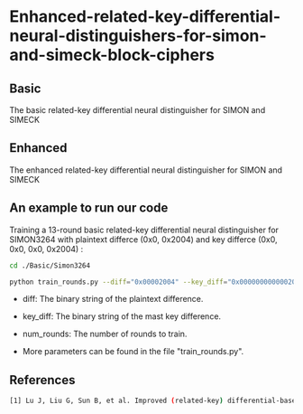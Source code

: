 # Enhanced-related-key-differential-neural-distinguishers-for-simon-and-simeck-block-ciphers



## Basic 
The basic related-key differential neural distinguisher for SIMON and SIMECK
## Enhanced  
The enhanced related-key differential neural distinguisher for SIMON and SIMECK

## An example to run our code
Training a 13-round basic related-key differential neural distinguisher for SIMON3264 with plaintext differce (0x0, 0x2004) and key differce (0x0, 0x0, 0x0, 0x2004) : 

```bash
cd ./Basic/Simon3264

python train_rounds.py --diff="0x00002004" --key_diff="0x0000000000002004" --num_rounds=13
```
- diff: The binary string of the plaintext difference.

- key_diff: The binary string of the mast key difference.

- num_rounds: The number of rounds to train.
  
- More parameters can be found in the file "train_rounds.py".

## References

```bash
[1] Lu J, Liu G, Sun B, et al. Improved (related-key) differential-based neural distinguishers for SIMON and SIMECK block ciphers[J]. The Computer Journal, 2024, 67(2): 537-547.https://github.com/JIN-smile/Improved-Related-key-Differential-based-Neural-Distinguishers

```
